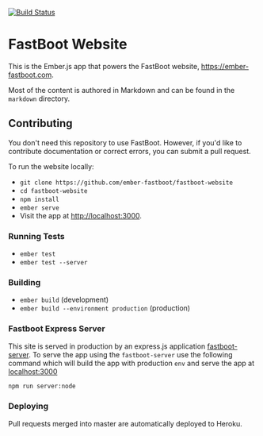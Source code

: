 [![Build Status](https://travis-ci.org/ember-fastboot/fastboot-website.svg?branch=master)](https://travis-ci.org/ember-fastboot/fastboot-website)

# FastBoot Website

This is the Ember.js app that powers the FastBoot website, <https://ember-fastboot.com>.

Most of the content is authored in Markdown and can be found in the `markdown` directory.

## Contributing

You don't need this repository to use FastBoot. However, if you'd like to contribute documentation or correct errors, you can submit a pull request.

To run the website locally:

- `git clone https://github.com/ember-fastboot/fastboot-website`
- `cd fastboot-website`
- `npm install`
- `ember serve`
- Visit the app at <http://localhost:3000>.

### Running Tests

* `ember test`
* `ember test --server`

### Building

* `ember build` (development)
* `ember build --environment production` (production)

### Fastboot Express Server

This site is served in production by an express.js application
[fastboot-server](https://github.com/ember-fastboot/fastboot-website/blob/master/fastboot-server.js). To serve the app using the `fastboot-server` use the following command which will
build the app with production `env` and serve the app at [localhost:3000](http://localhost:300)

```sh
npm run server:node
```

### Deploying

Pull requests merged into master are automatically deployed to Heroku.
